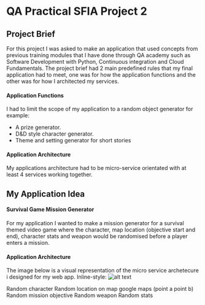# QA Practical SFIA Project 2
## Project Brief

For this project I was asked to make an application that used concepts from previous training modules that I have done through QA academy such as Software Development with Python, Continuous integration and Cloud Fundamentals.
The project brief had 2 main predefined rules that my final application had to meet, one was for how the application functions and the other was for how I architected my services.
#### Application Functions
I had to limit the scope of my application to a random object generator for example:
* A prize generator.
* D&D style character generator.
* Theme and setting generator for short stories
#### Application Architecture 
My applications architecture had to be micro-service orientated with at least 4 services working together.

## My Application Idea 
#### Survival Game Mission Generator
For my application I wanted to make a mission generator for a survival themed video game where the character, map location (objective start and end), character stats and weapon would be randomised before a player enters a mission.

#### Application Architecture 
The image below is a visual representation of the micro service archetecure i designed for my web app.
Inline-style: 
![alt text](https://github.com/tinokingstone/qa_project_two/blob/master/DOCUMENTATION%20IMAGES/application-architecture.jpg "Logo Title Text 1")






Random character 
Random location on map google maps (point a point b) 
Random mission objective
Random weapon 
Random stats 












